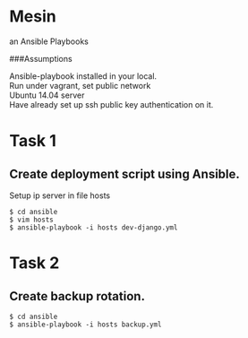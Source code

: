 Mesin
=====

an Ansible Playbooks  

###Assumptions

Ansible-playbook installed in your local.  
Run under vagrant, set public network  
Ubuntu 14.04 server  
Have already set up ssh public key authentication on it.  

# Task 1

## Create deployment script using Ansible.

Setup ip server in file hosts
```
$ cd ansible
$ vim hosts
$ ansible-playbook -i hosts dev-django.yml
```

# Task 2

## Create backup rotation.

```
$ cd ansible
$ ansible-playbook -i hosts backup.yml

``` 